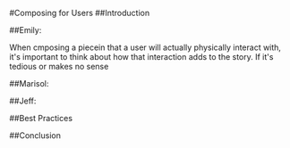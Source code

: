 #Composing for Users
##Introduction
<!-- This section should discuss how multimodal composition needs to change in a digital setting where the audience isn't viewers, but users. -->
##Emily:

When cmposing a piecein that a user will actually physically interact with, it's important to think about how that interaction adds to the story. If it's tedious or makes no sense 
<!-- Emily should write a short post about composing for users here. -->
##Marisol:
<!-- Marisol should write a short post about composing for users here. -->
##Jeff:
<!-- Jeff should write a short post about composing for users here. -->
##Best Practices
<!--Add a section on best practices here. -->
##Conclusion
<!-- This section should be a paragraph or two discussing what the reader should take away after reading this chapter. -->